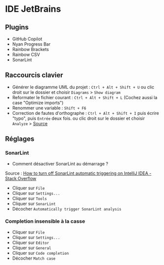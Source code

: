# IDE JetBrains

## Plugins  
- GitHub Copilot
- Nyan Progress Bar
- Rainbow Brackets
- Rainbow CSV
- SonarLint

## Raccourcis clavier
- Générer le diagramme UML du projet : `Ctrl + Alt + Shift + U` 
  ou 
  clic droit sur le dossier et choisir `Diagrams` > `Show diagram`
- Reformater le fichier courant : `Ctrl + Alt + Shift + L` (Cochez aussi la case "Optimize imports")
- Renommer une variable : `Shift + F6`
- Correction de fautes d'orthographe : `Ctrl + Alt + Shift + I` puis écrire "typo", puis `Entrée` deux fois.
  ou
  clic droit sur le dossier et choisir `Analyze` > 
  [Source](https://intellij-support.jetbrains.com/hc/en-us/community/posts/206917175-Find-all-spelling-errors)

## Réglages 

### SonarLint 
- Comment désactiver SonarLint au démarrage ? 

Source : [How to turn off SonarLint automatic triggering on IntelliJ IDEA - Stack Overflow][désactiver SonarLint]

- Cliquer sur `File`
- Cliquer sur `Settings...`
- Cliquer sur `Tools`
- Cliquer sur `SonarLint`
- Décocher `Automatically trigger SonarLint analysis`

### Completion insensible à la casse

- Cliquer sur `File`
- Cliquer sur `Settings...`
- Cliquer sur `Editor`
- Cliquer sur `General`
- Cliquer sur `Code completion`
- Décocher `Match case`

<!-- Sources -->
[désactiver SonarLint]: https://stackoverflow.com/q/39175016